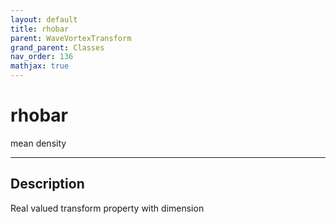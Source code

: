 ```yaml
---
layout: default
title: rhobar
parent: WaveVortexTransform
grand_parent: Classes
nav_order: 136
mathjax: true
---
```


#  rhobar

mean density


---

## Description
Real valued transform property with dimension 